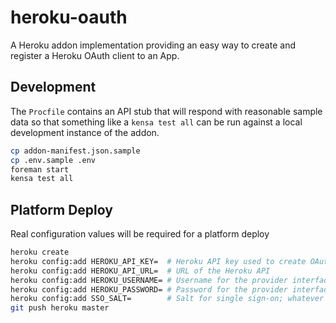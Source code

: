 heroku-oauth
============

A Heroku addon implementation providing an easy way to create and register a
Heroku OAuth client to an App.

## Development

The `Procfile` contains an API stub that will respond with reasonable sample
data so that something like a `kensa test all` can be run against a local
development instance of the addon.

``` bash
cp addon-manifest.json.sample
cp .env.sample .env
foreman start
kensa test all
```

## Platform Deploy

Real configuration values will be required for a platform deploy

``` bash
heroku create
heroku config:add HEROKU_API_KEY=  # Heroku API key used to create OAuth clients
heroku config:add HEROKU_API_URL=  # URL of the Heroku API
heroku config:add HEROKU_USERNAME= # Username for the provider interface; same as addon name
heroku config:add HEROKU_PASSWORD= # Password for the provider interface; whatever's in addon-manifest.json
heroku config:add SSO_SALT=        # Salt for single sign-on; whatever's in addon-manifest.json
git push heroku master
```

